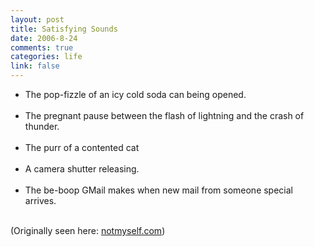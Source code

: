 ```yaml
--- 
layout: post
title: Satisfying Sounds
date: 2006-8-24
comments: true
categories: life
link: false
---
```

<ul>
<li class="il">The pop-fizzle of an icy cold soda can being opened.</li>&nbsp;
<li class="il">The pregnant pause between the flash of lightning and the crash of thunder.</li>&nbsp;
<li class="il">The purr of a contented cat</li>&nbsp;
<li class="il">A camera shutter releasing.</li>&nbsp;
<li class="il">The be-boop GMail makes when new mail from someone special arrives.</li>&nbsp;
</ul>

(Originally seen here: <a href="http://www.notmyself.com/2006/08/incredibly-satisfying-sounds" title="Not Myself">notmyself.com</a>)
